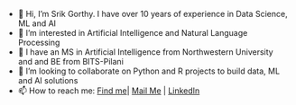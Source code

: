 - 👋 Hi, I’m Srik Gorthy. I have over 10 years of experience in Data Science, ML and AI
- 👀 I’m interested in Artificial Intelligence and Natural Language Processing
- 🌱 I have an MS in Artificial Intelligence from Northwestern University and and BE from BITS-Pilani
- 💞️ I’m looking to collaborate on Python and R projects to build data, ML and AI solutions
- 📫 How to reach me: [Find me](srikgorthy.com)| [Mail Me](mailto:srikgorthy@gmail.com) | [LinkedIn](https://linkedin.com/in/srikgorthy)

